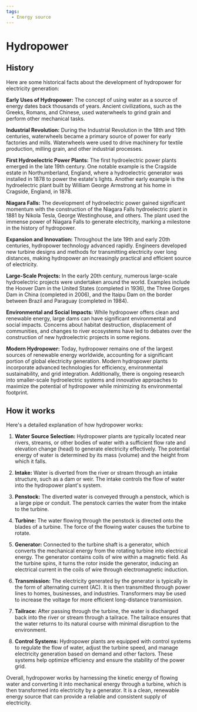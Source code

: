 ```yaml
---
tags:
  - Energy source
---
```


# Hydropower

## History

Here are some historical facts about the development of hydropower for electricity generation:

**Early Uses of Hydropower:** The concept of using water as a source of energy dates back thousands of years. Ancient civilizations, such as the Greeks, Romans, and Chinese, used waterwheels to grind grain and perform other mechanical tasks.

**Industrial Revolution:** During the Industrial Revolution in the 18th and 19th centuries, waterwheels became a primary source of power for early factories and mills. Waterwheels were used to drive machinery for textile production, milling grain, and other industrial processes.

**First Hydroelectric Power Plants:** The first hydroelectric power plants emerged in the late 19th century. One notable example is the Cragside estate in Northumberland, England, where a hydroelectric generator was installed in 1878 to power the estate's lights. Another early example is the hydroelectric plant built by William George Armstrong at his home in Cragside, England, in 1878.

**Niagara Falls:** The development of hydroelectric power gained significant momentum with the construction of the Niagara Falls hydroelectric plant in 1881 by Nikola Tesla, George Westinghouse, and others. The plant used the immense power of Niagara Falls to generate electricity, marking a milestone in the history of hydropower.

**Expansion and Innovation:** Throughout the late 19th and early 20th centuries, hydropower technology advanced rapidly. Engineers developed new turbine designs and methods for transmitting electricity over long distances, making hydropower an increasingly practical and efficient source of electricity.

**Large-Scale Projects:** In the early 20th century, numerous large-scale hydroelectric projects were undertaken around the world. Examples include the Hoover Dam in the United States (completed in 1936), the Three Gorges Dam in China (completed in 2006), and the Itaipu Dam on the border between Brazil and Paraguay (completed in 1984).

**Environmental and Social Impacts:** While hydropower offers clean and renewable energy, large dams can have significant environmental and social impacts. Concerns about habitat destruction, displacement of communities, and changes to river ecosystems have led to debates over the construction of new hydroelectric projects in some regions.

**Modern Hydropower:** Today, hydropower remains one of the largest sources of renewable energy worldwide, accounting for a significant portion of global electricity generation. Modern hydropower plants incorporate advanced technologies for efficiency, environmental sustainability, and grid integration. Additionally, there is ongoing research into smaller-scale hydroelectric systems and innovative approaches to maximize the potential of hydropower while minimizing its environmental footprint.

## How it works

Here's a detailed explanation of how hydropower works:

1. **Water Source Selection:** Hydropower plants are typically located near rivers, streams, or other bodies of water with a sufficient flow rate and elevation change (head) to generate electricity effectively. The potential energy of water is determined by its mass (volume) and the height from which it falls.

2. **Intake:** Water is diverted from the river or stream through an intake structure, such as a dam or weir. The intake controls the flow of water into the hydropower plant's system.

3. **Penstock:** The diverted water is conveyed through a penstock, which is a large pipe or conduit. The penstock carries the water from the intake to the turbine.

4. **Turbine:** The water flowing through the penstock is directed onto the blades of a turbine. The force of the flowing water causes the turbine to rotate. 

5. **Generator:** Connected to the turbine shaft is a generator, which converts the mechanical energy from the rotating turbine into electrical energy. The generator contains coils of wire within a magnetic field. As the turbine spins, it turns the rotor inside the generator, inducing an electrical current in the coils of wire through electromagnetic induction.

6. **Transmission:** The electricity generated by the generator is typically in the form of alternating current (AC). It is then transmitted through power lines to homes, businesses, and industries. Transformers may be used to increase the voltage for more efficient long-distance transmission.

7. **Tailrace:** After passing through the turbine, the water is discharged back into the river or stream through a tailrace. The tailrace ensures that the water returns to its natural course with minimal disruption to the environment.

8. **Control Systems:** Hydropower plants are equipped with control systems to regulate the flow of water, adjust the turbine speed, and manage electricity generation based on demand and other factors. These systems help optimize efficiency and ensure the stability of the power grid.

Overall, hydropower works by harnessing the kinetic energy of flowing water and converting it into mechanical energy through a turbine, which is then transformed into electricity by a generator. It is a clean, renewable energy source that can provide a reliable and consistent supply of electricity.